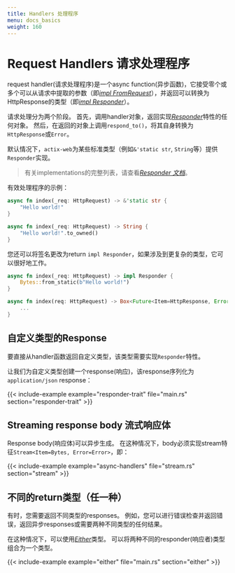 ```yaml
---
title: Handlers 处理程序
menu: docs_basics
weight: 160
---
```


# Request Handlers 请求处理程序

request handler(请求处理程序)是一个async function(异步函数)，它接受零个或多个可以从请求中提取的参数（即[*impl FromRequest*][implfromrequest]），并返回可以转换为HttpResponse的类型（即[*impl Responder*][respondertrait]）。

请求处理分为两个阶段。
首先，调用handler对象，返回实现[*Responder*][respondertrait]特性的任何对象。
然后，在返回的对象上调用`respond_to()`，将其自身转换为`HttpResponse`或`Error`。

默认情况下，`actix-web`为某些标准类型（例如`&'static str`, `String`等）提供`Responder`实现。

> 有关implementations的完整列表，请查看[*Responder 文档*][responderimpls]。

有效处理程序的示例：

```rust
async fn index(_req: HttpRequest) -> &'static str {
    "Hello world!"
}
```

```rust
async fn index(_req: HttpRequest) -> String {
    "Hello world!".to_owned()
}
```

您还可以将签名更改为return `impl Responder`，如果涉及到更复杂的类型，它可以很好地工作。

```rust
async fn index(_req: HttpRequest) -> impl Responder {
    Bytes::from_static(b"Hello world!")
}
```

```rust
async fn index(req: HttpRequest) -> Box<Future<Item=HttpResponse, Error=Error>> {
    ...
}
```

## 自定义类型的Response

要直接从handler函数返回自定义类型，该类型需要实现`Responder`特性。

让我们为自定义类型创建一个response(响应)，该response序列化为`application/json` response：

{{< include-example example="responder-trait" file="main.rs" section="responder-trait" >}}

## Streaming response body 流式响应体

Response body(响应体)可以异步生成。
在这种情况下，body必须实现stream特征`Stream<Item=Bytes, Error=Error>`，即：

{{< include-example example="async-handlers" file="stream.rs" section="stream" >}}

## 不同的return类型（任一种）

有时，您需要返回不同类型的responses。
例如，您可以进行错误检查并返回错误，返回异步responses或需要两种不同类型的任何结果。

在这种情况下，可以使用[*Either*][either]类型。
可以将两种不同的responder(响应者)类型组合为一个类型。

{{< include-example example="either" file="main.rs" section="either" >}}

[implfromrequest]: https://docs.rs/actix-web/2/actix_web/trait.FromRequest.html
[respondertrait]: https://docs.rs/actix-web/2/actix_web/trait.Responder.html
[responderimpls]: https://docs.rs/actix-web/2/actix_web/trait.Responder.html#foreign-impls
[either]: https://docs.rs/actix-web/2/actix_web/enum.Either.html
